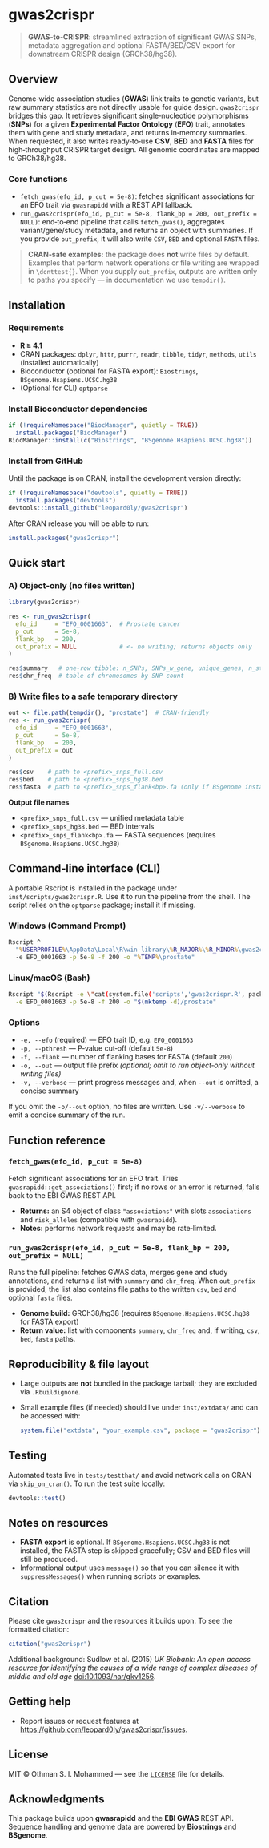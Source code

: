 # gwas2crispr

> **GWAS‑to‑CRISPR**: streamlined extraction of significant GWAS SNPs, metadata aggregation and optional FASTA/BED/CSV export for downstream CRISPR design (GRCh38/hg38).

## Overview

Genome‑wide association studies (**GWAS**) link traits to genetic variants, but raw summary statistics are not directly usable for guide design.  `gwas2crispr` bridges this gap.  It retrieves significant single‑nucleotide polymorphisms (**SNPs**) for a given **Experimental Factor Ontology** (**EFO**) trait, annotates them with gene and study metadata, and returns in‑memory summaries.  When requested, it also writes ready‑to‑use **CSV**, **BED** and **FASTA** files for high‑throughput CRISPR target design.  All genomic coordinates are mapped to GRCh38/hg38.

### Core functions

- `fetch_gwas(efo_id, p_cut = 5e-8)`: fetches significant associations for an EFO trait via `gwasrapidd` with a REST API fallback.
- `run_gwas2crispr(efo_id, p_cut = 5e-8, flank_bp = 200, out_prefix = NULL)`: end‑to‑end pipeline that calls `fetch_gwas()`, aggregates variant/gene/study metadata, and returns an object with summaries.  If you provide `out_prefix`, it will also write `CSV`, `BED` and optional `FASTA` files.

> **CRAN‑safe examples:** the package does **not** write files by default.  Examples that perform network operations or file writing are wrapped in `\donttest{}`.  When you supply `out_prefix`, outputs are written only to paths you specify — in documentation we use `tempdir()`.

## Installation

### Requirements

- **R ≥ 4.1**
- CRAN packages: `dplyr`, `httr`, `purrr`, `readr`, `tibble`, `tidyr`, `methods`, `utils` (installed automatically)
- Bioconductor (optional for FASTA export): `Biostrings`, `BSgenome.Hsapiens.UCSC.hg38`
- (Optional for CLI) `optparse`

### Install Bioconductor dependencies

```r
if (!requireNamespace("BiocManager", quietly = TRUE))
  install.packages("BiocManager")
BiocManager::install(c("Biostrings", "BSgenome.Hsapiens.UCSC.hg38"))
```

### Install from GitHub

Until the package is on CRAN, install the development version directly:

```r
if (!requireNamespace("devtools", quietly = TRUE))
  install.packages("devtools")
devtools::install_github("leopard0ly/gwas2crispr")
```

After CRAN release you will be able to run:

```r
install.packages("gwas2crispr")
```

## Quick start

### A) Object‑only (no files written)

```r
library(gwas2crispr)

res <- run_gwas2crispr(
  efo_id     = "EFO_0001663",  # Prostate cancer
  p_cut      = 5e-8,
  flank_bp   = 200,
  out_prefix = NULL            # <- no writing; returns objects only
)

res$summary   # one‑row tibble: n_SNPs, SNPs_w_gene, unique_genes, n_studies
res$chr_freq  # table of chromosomes by SNP count
```

### B) Write files to a safe temporary directory

```r
out <- file.path(tempdir(), "prostate")  # CRAN‑friendly
res <- run_gwas2crispr(
  efo_id     = "EFO_0001663",
  p_cut      = 5e-8,
  flank_bp   = 200,
  out_prefix = out
)

res$csv    # path to <prefix>_snps_full.csv
res$bed    # path to <prefix>_snps_hg38.bed
res$fasta  # path to <prefix>_snps_flank<bp>.fa (only if BSgenome installed)
```

**Output file names**

- `<prefix>_snps_full.csv` — unified metadata table
- `<prefix>_snps_hg38.bed` — BED intervals
- `<prefix>_snps_flank<bp>.fa` — FASTA sequences (requires `BSgenome.Hsapiens.UCSC.hg38`)

## Command‑line interface (CLI)

A portable Rscript is installed in the package under `inst/scripts/gwas2crispr.R`.  Use it to run the pipeline from the shell.  The script relies on the `optparse` package; install it if missing.

### Windows (Command Prompt)

```bat
Rscript ^
  "%USERPROFILE%\AppData\Local\R\win-library\%R_MAJOR%\%R_MINOR%\gwas2crispr\scripts\gwas2crispr.R" ^
  -e EFO_0001663 -p 5e-8 -f 200 -o "%TEMP%\prostate"
```

### Linux/macOS (Bash)

```bash
Rscript "$(Rscript -e \"cat(system.file('scripts','gwas2crispr.R', package='gwas2crispr'))\")" \
  -e EFO_0001663 -p 5e-8 -f 200 -o "$(mktemp -d)/prostate"
```

### Options

- `-e, --efo` (required) — EFO trait ID, e.g. `EFO_0001663`
- `-p, --pthresh` — P‑value cut‑off (default `5e-8`)
- `-f, --flank` — number of flanking bases for FASTA (default `200`)
- `-o, --out` — output file prefix *(optional; omit to run object‑only without writing files)*
- `-v, --verbose` — print progress messages and, when `--out` is omitted, a concise summary

If you omit the `-o/--out` option, no files are written.  Use `-v/--verbose` to emit a concise summary of the run.

## Function reference

### `fetch_gwas(efo_id, p_cut = 5e-8)`

Fetch significant associations for an EFO trait.  Tries `gwasrapidd::get_associations()` first; if no rows or an error is returned, falls back to the EBI GWAS REST API.

- **Returns:** an S4 object of class `"associations"` with slots `associations` and `risk_alleles` (compatible with `gwasrapidd`).
- **Notes:** performs network requests and may be rate‑limited.

### `run_gwas2crispr(efo_id, p_cut = 5e-8, flank_bp = 200, out_prefix = NULL)`

Runs the full pipeline: fetches GWAS data, merges gene and study annotations, and returns a list with `summary` and `chr_freq`.  When `out_prefix` is provided, the list also contains file paths to the written `csv`, `bed` and optional `fasta` files.

- **Genome build:** GRCh38/hg38 (requires `BSgenome.Hsapiens.UCSC.hg38` for FASTA export)
- **Return value:** list with components `summary`, `chr_freq` and, if writing, `csv`, `bed`, `fasta` paths.

## Reproducibility & file layout

- Large outputs are **not** bundled in the package tarball; they are excluded via `.Rbuildignore`.
- Small example files (if needed) should live under `inst/extdata/` and can be accessed with:

  ```r
  system.file("extdata", "your_example.csv", package = "gwas2crispr")
  ```

## Testing

Automated tests live in `tests/testthat/` and avoid network calls on CRAN via `skip_on_cran()`.  To run the test suite locally:

```r
devtools::test()
```

## Notes on resources

- **FASTA export** is optional.  If `BSgenome.Hsapiens.UCSC.hg38` is not installed, the FASTA step is skipped gracefully; CSV and BED files will still be produced.
- Informational output uses `message()` so that you can silence it with `suppressMessages()` when running scripts or examples.

## Citation

Please cite `gwas2crispr` and the resources it builds upon.  To see the formatted citation:

```r
citation("gwas2crispr")
```

Additional background: Sudlow et al. (2015) *UK Biobank: An open access resource for identifying the causes of a wide range of complex diseases of middle and old age* [doi:10.1093/nar/gkv1256](https://doi.org/10.1093/nar/gkv1256).

## Getting help

- Report issues or request features at <https://github.com/leopard0ly/gwas2crispr/issues>.

## License

MIT © Othman S. I. Mohammed — see the [`LICENSE`](LICENSE) file for details.

## Acknowledgments

This package builds upon **gwasrapidd** and the **EBI GWAS** REST API.  Sequence handling and genome data are powered by **Biostrings** and **BSgenome**.
